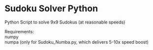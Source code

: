 # Sudoku Solver Python
 Python Script to solve 9x9 Sudokus (at reasonable speeds)

Requirements:<br>
numpy<br>
numpa (only for Sudoku_Numba.py, which delivers 5-10x speed boost)

